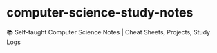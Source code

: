 # computer-science-study-notes
📚 Self-taught Computer Science Notes | Cheat Sheets, Projects, Study Logs
